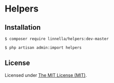 Helpers
=========================

## Installation

```
$ composer require linnella/helpers:dev-master

$ php artisan admin:import helpers
```
License
------------
Licensed under [The MIT License (MIT)](LICENSE).
